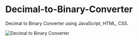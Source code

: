 # Decimal-to-Binary-Converter
Decimal to Binary Converter using JavaScript, HTML, CSS.

![Decimal to Binary Converter](https://i.postimg.cc/jjSk5D4P/Preview.png)
